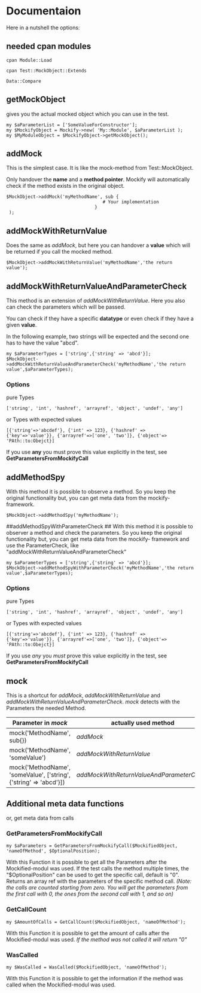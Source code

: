 # Documentaion #

Here in a nutshell the options:
## needed cpan modules ##
```
cpan Module::Load
```
```
cpan Test::MockObject::Extends
```
```
Data::Compare
```

## getMockObject ##
gives you the actual mocked object which you can use in the test.
```
my $aParameterList = ['SomeValueForConstructor'];
my $MockifyObject = Mockify->new( 'My::Module', $aParameterList );
my $MyModuleObject = $MockifyObject->getMockObject();
```
## addMock ##

This is the simplest case. It is like the mock-method from Test::MockObject.

Only handover the **name** and a **method pointer**. Mockify will automatically check if the method exists in the original object.
```
$MockObject->addMock('myMethodName', sub {
                                    # Your implementation
                                 }
 );
```
## addMockWithReturnValue ##
Does the same as *addMock*, but here you can handover a **value** which will be returned if you call the mocked method.
```
$MockObject->addMockWithReturnValue('myMethodName','the return value');
```
## addMockWithReturnValueAndParameterCheck ##
This method is an extension of *addMockWithReturnValue*. Here you also can check the parameters which will be passed.

You can check if they have a specific **datatype** or even check if they have a given **value**.

In the following example, two strings will be expected and the second one has to have the value "abcd".
```
my $aParameterTypes = ['string',{'string' => 'abcd'}];
$MockObject->addMockWithReturnValueAndParameterCheck('myMethodName','the return value',$aParameterTypes);
```
### Options ###
pure Types
```
['string', 'int', 'hashref', 'arrayref', 'object', 'undef', 'any']
```
or Types with expected values
```
[{'string'=>'abcdef'}, {'int' => 123}, {'hashref' => {'key'=>'value'}}, {'arrayref'=>['one', 'two']}, {'object'=> 'PAth::to:Obejct}]
```
If you use **any** you must prove this value explicitly in the test, see **GetParametersFromMockifyCall**

## addMethodSpy ##
With this method it is possible to observe a method. So you keep the original functionality but, you can get meta data from the mockify- framework.
```
$MockObject->addMethodSpy('myMethodName');
```

##addMethodSpyWithParameterCheck ##
With this method it is possible to observer a method and check the parameters. So you keep the original functionality but, you can get meta data from the mockify- framework and use the ParameterCheck, like "addMockWithReturnValueAndParameterCheck"
```
my $aParameterTypes = ['string',{'string' => 'abcd'}];
$MockObject->addMethodSpyWithParameterCheck('myMethodName','the return value',$aParameterTypes);
```

### Options ###
pure Types
```
['string', 'int', 'hashref', 'arrayref', 'object', 'undef', 'any']
```
or Types with expected values
```
[{'string'=>'abcdef'}, {'int' => 123}, {'hashref' => {'key'=>'value'}}, {'arrayref'=>['one', 'two']}, {'object'=> 'PAth::to:Obejct}]
```
If you use *any* you *must* prove this value explicitly in the test, see **GetParametersFromMockifyCall**

## mock ##
This is a shortcut for *addMock*, *addMockWithReturnValue* and *addMockWithReturnValueAndParameterCheck*. *mock* detects with the Parameters the needed Method.

| Parameter in *mock*  | actually used method |
| ------------- | ------------- |
| mock('MethodName', sub{})  | *addMock*  |
| mock('MethodName', 'someValue')  | *addMockWithReturnValue*  |
| mock('MethodName', 'someValue', ['string',{'string' => 'abcd'}])  | *addMockWithReturnValueAndParameterCheck*  |

## Additional meta data functions ##
or, get meta data from calls

### GetParametersFromMockifyCall ###
```
my $aParameters = GetParametersFromMockifyCall($MockifiedObject, 'nameOfMethod', $OptionalPosition);
```
With this Function it is possible to get all the Parameters after the Mockified-modul was used. If the test calls the method multiple times, the "$OptionalPosition" can be used to get the specific call, default is "0".
Returns an array ref with the parameters of the specific method call.
*(Note: the calls are counted starting from zero. You will get the parameters from the first call with 0, the ones from the second call with 1, and so on)*

### GetCallCount ###
```
my $AmountOfCalls = GetCallCount($MockifiedObject, 'nameOfMethod');
```
With this Function it is possible to get the amount of calls after the Mockified-modul was used. *If the method was not called it will return "0"*

### WasCalled ###
```
my $WasCalled = WasCalled($MockifiedObject, 'nameOfMethod');

```
With this Function it is possible to get the information if the method was called when the Mockified-modul was used.

